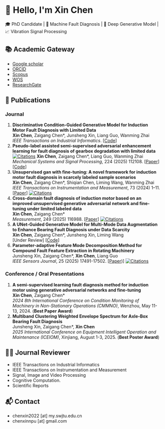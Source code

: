 # 👋 Hello, I'm Xin Chen

🎓 PhD Candidate | 🔧 Machine Fault Diagnosis | 🤖 Deep Generative Model | 📈 Vibration Signal Processing


## 📚 Academic Gateway
* [Google scholar](https://scholar.google.com.hk/citations?user=5dbp1zMAAAAJ&hl=zh-CN)
* [ORCID](https://orcid.org/0009-0002-9315-7666)
* [Scopus](https://www.scopus.com/authid/detail.uri?authorId=59322906300)
* [WOS](https://webofscience.clarivate.cn/wos/author/record/MHR-7293-2025)
* [ResearchGate](https://www.researchgate.net/profile/Xin-Chen-421/research?_tp=eyJjb250ZXh0Ijp7InBhZ2UiOiJwcm9maWxlIiwicHJldmlvdXNQYWdlIjoicHJvZmlsZVZlcmlmaWNhdGlvbiJ9fQ)

 
## 📝 Publications
### Journal
1. **Discriminative Condition-Guided Generative Model for Induction Motor Fault Diagnosis with Limited Data**  
**Xin Chen**, Zaigang Chen*, Junsheng Xin, Liang Guo, Wanming Zhai  
*IEEE Transactions on Industrial Informatics*. [[Code](https://github.com/xinswjtu/DCGM-IFD)]
1. **Pseudo-label assisted semi-supervised adversarial enhancement learning for fault diagnosis of gearbox degradation with limited data**[![Citations](https://img.shields.io/badge/dynamic/json?label=citations&query=citationCount&url=https%3A%2F%2Fapi.semanticscholar.org%2Fgraph%2Fv1%2Fpaper%2F10.1016/j.ymssp.2024.112108%3Ffields%3DcitationCount)]([https://scholar.google.com/scholar?cluster=XXXXXXXXX](https://scholar.google.com.hk/citations?view_op=view_citation&hl=zh-CN&user=5dbp1zMAAAAJ&citation_for_view=5dbp1zMAAAAJ:BwyfMAYsbu0C))  
**Xin Chen**, Zaigang Chen*, Liang Guo, Wanming Zhai  
*Mechanical Systems and Signal Processing*, 224 (2025) 112108. [[Paper](https://www.sciencedirect.com/science/article/pii/S0888327024010069)] [[Code](https://github.com/xinswjtu/Pseudo-label-SSAEL)]
1. **Unsupervised gan with fine-tuning: A novel framework for induction motor fault diagnosis in scarcely labeled sample scenarios**  
**Xin Chen**, Zaigang Chen*, Shiqian Chen, Liming Wang, Wanming Zhai  
*IEEE Transactions on Instrumentation and Measurement*, 73 (2024) 1–11. [[Paper](https://ieeexplore.ieee.org/abstract/document/10663573)] [![Citations](https://img.shields.io/badge/dynamic/json?label=citations&query=citationCount&url=https%3A%2F%2Fapi.semanticscholar.org%2Fgraph%2Fv1%2Fpaper%2F10.1109/TIM.2024.3446655%3Ffields%3DcitationCount)]([https://scholar.google.com/scholar?cluster=XXXXXXXXX](https://scholar.google.com.hk/citations?view_op=view_citation&hl=zh-CN&user=5dbp1zMAAAAJ&citation_for_view=5dbp1zMAAAAJ:4MWp96NkSFoC))
1. **Cross-domain fault diagnosis of induction motor based on an improved unsupervised generative adversarial network and fine-tuning under limited labeled data**  
**Xin Chen**, Zaigang Chen*  
*Measurement*, 249 (2025) 116988. [[Paper](https://www.sciencedirect.com/science/article/pii/S0263224125003471)] [![Citations](https://img.shields.io/badge/dynamic/json?label=citations&query=citationCount&url=https%3A%2F%2Fapi.semanticscholar.org%2Fgraph%2Fv1%2Fpaper%2F10.1016/j.measurement.2025.116988%3Ffields%3DcitationCount)]([https://scholar.google.com/scholar?cluster=XXXXXXXXX]([https://scholar.google.com.hk/citations?view_op=view_citation&hl=zh-CN&user=5dbp1zMAAAAJ&citation_for_view=5dbp1zMAAAAJ:BwyfMAYsbu0C](https://scholar.google.com.hk/citations?view_op=view_citation&hl=zh-CN&user=5dbp1zMAAAAJ&citation_for_view=5dbp1zMAAAAJ:L7CI7m0gUJcC)))
1. **A UNet-Guided Generative Model for Multi-Mode Data Augmentation to Enhance Bearing Fault Diagnosis under Data Scarcity**  
**Xin Chen**, Zaigang Chen*, Junsheng Xin, Liming Wang  
[Under Review] [[Code](https://github.com/xinswjtu/UnetGen-IFD)]
1. **Parameter-adaptive Feature Mode Decomposition Method for Compound Fault Feature Extraction in Rotating Machinery**  
Junsheng Xin, Zaigang Chen*, **Xin Chen**, Liang Guo  
*IEEE Sensors Journal*, 25 (2025) 17491-17502. [[Paper](https://ieeexplore.ieee.org/abstract/document/10944221))] [![Citations](https://img.shields.io/badge/dynamic/json?label=citations&query=citationCount&url=https%3A%2F%2Fapi.semanticscholar.org%2Fgraph%2Fv1%2Fpaper%2F10.1109/JSEN.2025.3553284%3Ffields%3DcitationCount)]([https://scholar.google.com/scholar?cluster=XXXXXXXXX]([https://scholar.google.com.hk/citations?view_op=view_citation&hl=zh-CN&user=5dbp1zMAAAAJ&citation_for_view=5dbp1zMAAAAJ:BwyfMAYsbu0C](https://scholar.google.com.hk/citations?view_op=view_citation&hl=zh-CN&user=5dbp1zMAAAAJ&citation_for_view=5dbp1zMAAAAJ:tYavs44e6CUC)))

### Conference / Oral Presentations
1. **A semi-supervised learning fault diagnosis method for induction motor using generative adversarial networks and fine-tuning**  
**Xin Chen**, Zaigang Chen*  
*2024 8th International Conference on Condition Monitoring of Machinery in Non-Stationary Operations (CMMNO)*, Wenzhou, May 11-13, 2024. (**Best Paper Award**)
1. **Multiband Clustering Weighted Envelope Spectrum for Axle-Box Bearing Fault Diagnosis**  
Junsheng Xin, Zaigang Chen*, **Xin Chen**  
*2025 International Conference on Equipment Intelligent Operation and Maintenance (ICEIOM)*, Xinjiang, August 1-3, 2025. (**Best Poster Award**)


## 👨‍💼 Journal Reviewer
* IEEE Transactions on Industrial Informatics
* IEEE Transactions on Instrumentation and Measurement
* Signal, Image and Video Processing
* Cognitive Computation.
* Scientific Reports


## 📬 Contact
* chenxin2022 [at] my.swjtu.edu.cn
* chenxinnpu [at] gmail.com
